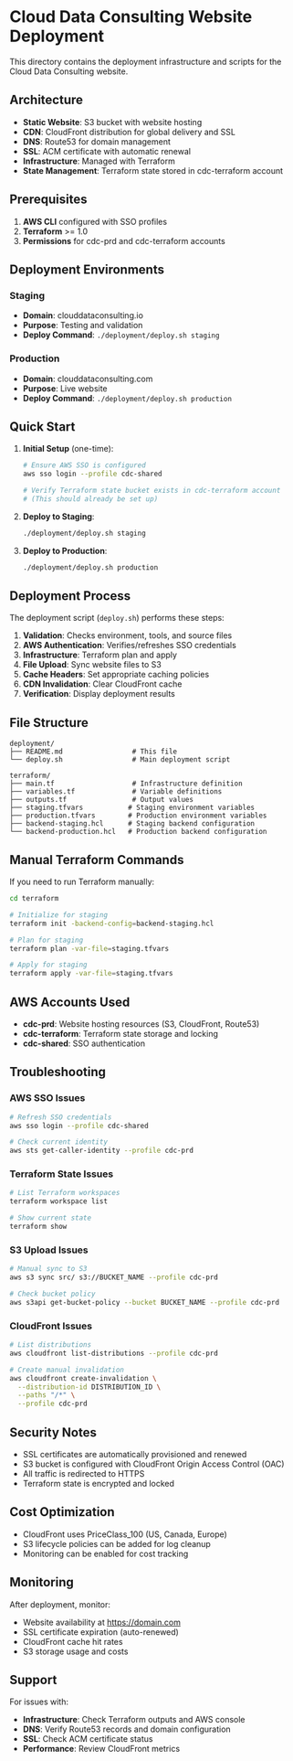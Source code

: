 # Cloud Data Consulting Website Deployment

This directory contains the deployment infrastructure and scripts for the Cloud Data Consulting website.

## Architecture

- **Static Website**: S3 bucket with website hosting
- **CDN**: CloudFront distribution for global delivery and SSL
- **DNS**: Route53 for domain management
- **SSL**: ACM certificate with automatic renewal
- **Infrastructure**: Managed with Terraform
- **State Management**: Terraform state stored in cdc-terraform account

## Prerequisites

1. **AWS CLI** configured with SSO profiles
2. **Terraform** >= 1.0
3. **Permissions** for cdc-prd and cdc-terraform accounts

## Deployment Environments

### Staging
- **Domain**: clouddataconsulting.io
- **Purpose**: Testing and validation
- **Deploy Command**: `./deployment/deploy.sh staging`

### Production
- **Domain**: clouddataconsulting.com
- **Purpose**: Live website
- **Deploy Command**: `./deployment/deploy.sh production`

## Quick Start

1. **Initial Setup** (one-time):
   ```bash
   # Ensure AWS SSO is configured
   aws sso login --profile cdc-shared
   
   # Verify Terraform state bucket exists in cdc-terraform account
   # (This should already be set up)
   ```

2. **Deploy to Staging**:
   ```bash
   ./deployment/deploy.sh staging
   ```

3. **Deploy to Production**:
   ```bash
   ./deployment/deploy.sh production
   ```

## Deployment Process

The deployment script (`deploy.sh`) performs these steps:

1. **Validation**: Checks environment, tools, and source files
2. **AWS Authentication**: Verifies/refreshes SSO credentials
3. **Infrastructure**: Terraform plan and apply
4. **File Upload**: Sync website files to S3
5. **Cache Headers**: Set appropriate caching policies
6. **CDN Invalidation**: Clear CloudFront cache
7. **Verification**: Display deployment results

## File Structure

```
deployment/
├── README.md                 # This file
└── deploy.sh                 # Main deployment script

terraform/
├── main.tf                   # Infrastructure definition
├── variables.tf              # Variable definitions
├── outputs.tf                # Output values
├── staging.tfvars           # Staging environment variables
├── production.tfvars        # Production environment variables
├── backend-staging.hcl      # Staging backend configuration
└── backend-production.hcl   # Production backend configuration
```

## Manual Terraform Commands

If you need to run Terraform manually:

```bash
cd terraform

# Initialize for staging
terraform init -backend-config=backend-staging.hcl

# Plan for staging
terraform plan -var-file=staging.tfvars

# Apply for staging
terraform apply -var-file=staging.tfvars
```

## AWS Accounts Used

- **cdc-prd**: Website hosting resources (S3, CloudFront, Route53)
- **cdc-terraform**: Terraform state storage and locking
- **cdc-shared**: SSO authentication

## Troubleshooting

### AWS SSO Issues
```bash
# Refresh SSO credentials
aws sso login --profile cdc-shared

# Check current identity
aws sts get-caller-identity --profile cdc-prd
```

### Terraform State Issues
```bash
# List Terraform workspaces
terraform workspace list

# Show current state
terraform show
```

### S3 Upload Issues
```bash
# Manual sync to S3
aws s3 sync src/ s3://BUCKET_NAME --profile cdc-prd

# Check bucket policy
aws s3api get-bucket-policy --bucket BUCKET_NAME --profile cdc-prd
```

### CloudFront Issues
```bash
# List distributions
aws cloudfront list-distributions --profile cdc-prd

# Create manual invalidation
aws cloudfront create-invalidation \
  --distribution-id DISTRIBUTION_ID \
  --paths "/*" \
  --profile cdc-prd
```

## Security Notes

- SSL certificates are automatically provisioned and renewed
- S3 bucket is configured with CloudFront Origin Access Control (OAC)
- All traffic is redirected to HTTPS
- Terraform state is encrypted and locked

## Cost Optimization

- CloudFront uses PriceClass_100 (US, Canada, Europe)
- S3 lifecycle policies can be added for log cleanup
- Monitoring can be enabled for cost tracking

## Monitoring

After deployment, monitor:
- Website availability at https://domain.com
- SSL certificate expiration (auto-renewed)
- CloudFront cache hit rates
- S3 storage usage and costs

## Support

For issues with:
- **Infrastructure**: Check Terraform outputs and AWS console
- **DNS**: Verify Route53 records and domain configuration
- **SSL**: Check ACM certificate status
- **Performance**: Review CloudFront metrics